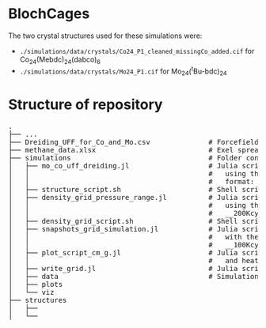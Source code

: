 # BlochCages

The two crystal structures used for these simulations were:

- `./simulations/data/crystals/Co24_P1_cleaned_missingCo_added.cif` for Co<sub>24</sub>(Mebdc)<sub>24</sub>(dabco)<sub>6</sub>
- `./simulations/data/crystals/Mo24_P1.cif` for Mo<sub>24</sub>(<sup>t</sup>Bu-bdc)<sub>24</sub>

# Structure of repository
<pre>
.
├── ...
├── Dreiding_UFF_for_Co_and_Mo.csv              # Forcefield file that combines Dreiding and UFF used to achieve most accurate simulation data
├── methane_data.xlsx                           # Exel spreadsheet containing experimental data for the for Co_24(Mebdc)_24(dabco)_6 and Mo_24(tBu-bdc)_24
├── simulations                                 # Folder containing all simulation files and output data
│   ├── mo_co_uff_dreiding.jl                   # Julia script for calculating adsorption isotherms for Co_24(Mebdc)_24(dabco)_6 and Mo_24(tBu-bdc)_24 with the adsorbate CH_4
│   │                                           #   using the UFF and Dreiding_UFF forcefields for pressure on a logarithmic scale from 0.01 bar to 65 bar. This outputs .jld2 files of the
│   │                                           #   format: <structure name>_<forcefield>_100Kcycles.jld2
│   ├── structure_script.sh                     # Shell script for running the mo_co_uff_dreiding.jl file with multiple cores to use parallel processing on OSU's computing cluster
│   ├── density_grid_pressure_range.jl          # Julia script for calculating the density grid for Co_24(Mebdc)_24(dabco)_6 and Mo_24(tBu-bdc)_24 with the adsorbate CH_4
│   │                                           #   using the Dreiding_UFF forcefield file for the pressures: 1 bar, 5 bar, 35 bar, and 65 bar. This outputs .jld2 files of the format
│   │                                           #   <structure_name>_<forcefield_name>_200Kcycles_grid_range.jld2
│   ├── density_grid_script.sh                  # Shell script for running the density_grid_pressure_range.jl file with multiple cores to use parallel processing on OSU's computing cluster
│   ├── snapshots_grid_simulation.jl            # Julia script for recording adsorbate positions during a GCMC simulation for Co_24(Mebdc)_24(dabco)_6 and Mo_24(tBu-bdc)_24
│   │                                           #   with the adsorbate CH_4 using the Dreiding_UFF forcefield file at 5.0 bar. This outputs .jld2 files of the format
│   │                                           #   <structure_name>_<forcefield_name>_100Kcycles_snapshots_grid.jld2
│   ├── plot_script_cm_g.jl                     # Julia script that loads in the outputs from the mo_co_uff_dreiding.jl script and makes data visualizations to compare adsorption isotherms
│   │                                           #   and heat of adsorption between the simulated data and experimental data
│   ├── write_grid.jl                           # Julia script for
│   ├── data                                    # Simulation input files for <a href="https://github.com/SimonEnsemble/PorousMaterials.jl" title="PorousMaterials.jl">PorousMaterials.jl</a>
│   ├── plots
│   └── viz
├── structures
│   ├──  
│   └──
</pre>
